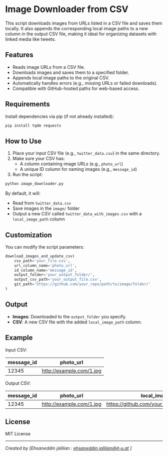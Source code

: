 # Image Downloader from CSV

This script downloads images from URLs listed in a CSV file and saves them locally. It also appends the corresponding local image paths to a new column in the output CSV file, making it ideal for organizing datasets with linked media like tweets.

## Features

- Reads image URLs from a CSV file.
- Downloads images and saves them to a specified folder.
- Appends local image paths to the original CSV.
- Automatically handles errors (e.g., missing URLs or failed downloads).
- Compatible with GitHub-hosted paths for web-based access.

## Requirements

Install dependencies via pip (if not already installed):

```bash
pip install tqdm requests
```

## How to Use

1. Place your input CSV file (e.g., `twitter_data.csv`) in the same directory.
2. Make sure your CSV has:
   - A column containing image URLs (e.g., `photo_url`)
   - A unique ID column for naming images (e.g., `message_id`)
3. Run the script:

```bash
python image_downloader.py
```

By default, it will:

- Read from `twitter_data.csv`
- Save images in the `image/` folder
- Output a new CSV called `twitter_data_with_images.csv` with a `local_image_path` column

## Customization

You can modify the script parameters:

```python
download_images_and_update_csv(
    csv_path='your_file.csv',
    url_column_name='photo_url',
    id_column_name='message_id',
    output_folder='your_output_folder/',
    output_csv_path='your_output_file.csv',
    git_path='https://github.com/your_repo/path/to/image/folder/'
)
```

## Output

- **Images**: Downloaded to the `output_folder` you specify.
- **CSV**: A new CSV file with the added `local_image_path` column.

## Example

Input CSV:

| message_id | photo_url               |
|------------|-------------------------|
| 12345      | http://example.com/1.jpg|

Output CSV:

| message_id | photo_url               | local_image_path                                 |
|------------|-------------------------|--------------------------------------------------|
| 12345      | http://example.com/1.jpg | https://github.com/your_repo/image/12345.jpg    |

## License

MIT License

---

*Created by [Ehsaneddin jalilian : ehsaneddin.jalilian@it-u.at ]*
